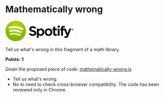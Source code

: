 Mathematically wrong
====================
![Spotify Logo](../resources/spotify-logo.png)

Tell us what's wrong in this fragment of a math library.

**Points: 1**

Given the proposed piece of code: [mathematically-wrong.js](./mathematically-wrong.js)

* Tell us what's wrong.
* No to need to check cross-browser compatibility. The code has been reviewed only in Chrome.
